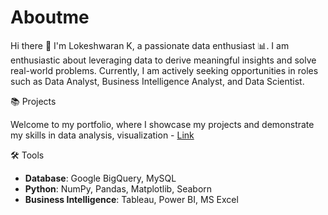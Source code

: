 # Aboutme
Hi there 👋 I'm Lokeshwaran K, a passionate data enthusiast 📊. I am enthusiastic about leveraging data to derive meaningful insights and solve real-world problems.
Currently, I am actively seeking opportunities in roles such as Data Analyst, Business Intelligence Analyst, and Data Scientist.

📚 Projects

Welcome to my portfolio, where I showcase my projects and demonstrate my skills in data analysis, visualization - [Link](https://github.com/lokeshwarank11/Portfolio_Guide)

🛠️ Tools

- **Database**: Google BigQuery, MySQL
- **Python**: NumPy, Pandas, Matplotlib, Seaborn
- **Business Intelligence**: Tableau, Power BI, MS Excel
